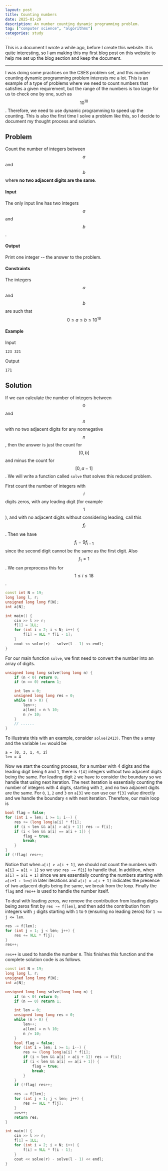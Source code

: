```yaml
---
layout: post
title: Counting numbers
date: 2025-01-29
description: An number counting dynamic programming problem.
tag: ["computer science", "algorithms"]
categories: study
---
```


This is a document I wrote a while ago, before I create this website. 
It is quite interesting, so I am making 
this my first blog post on this website to help me set up the blog section 
and keep the document.

---

I was doing some practices on the CSES problem set, and this number counting
dynamic programming problem interests me a lot. This is an example of a type 
of problems where we need to count numbers that satisfies a given requirement, 
but the range of the numbers is too large for us to check one by one, such as 
$$10^{18}$$. Therefore, we need to use dynamic programming to speed up the 
counting. This is also the first time I solve a problem like this, so I decide
to document my thought process and solution.

## Problem

Count the number of integers between $$a$$ and $$b$$ where **no two adjacent digits are the same**.

#### Input 

The only input line has two integers $$a$$ and $$b$$.

#### Output

Print one integer -- the answer to the problem.

#### Constraints

The integers $$a$$ and $$b$$ are such that $$0 \leq a \leq b \leq 10^{18}$$

#### Example

Input
```
123 321
```
Output
```
171
```

## Solution

If we can calculate the number of integers between $$0$$ and $$n$$ with no two adjacent digits for any nonnegative $$n$$, then the answer is just the count for $$[0, b]$$ and minus the count for $$[0, a - 1]$$. 
We will write a function called `solve` that solves this reduced problem.

First count the number of integers with $$i$$ digits zeros, with any leading digit (for example $$1$$), and with no adjacent digits without considering leading, call this $$f_i$$. Then we have $$f_i = 9 f_{i-1}$$ since the second digit cannot be the same as the first digit. Also $$f_1 = 1$$. We can preprocess this for $$1 \leq i \leq 18$$.

```c++
const int N = 19;
long long l, r;
unsigned long long f[N];
int a[N];

int main() {
    cin >> l >> r;
    f[1] = 1LL;
    for (int i = 2; i < N; i++) {
        f[i] = 9LL * f[i - 1];
    }
    cout << solve(r) - solve(l - 1) << endl;
}
```

For our main function `solve`, we first need to convert the number into an array of digits.

```c++
unsigned long long solve(long long n) {
    if (n < 0) return 0;
    if (n == 0) return 1;

    int len = 0;
    unsigned long long res = 0;
    while (n > 0) {
        len++;
        a[len] = n % 10;
        n /= 10;
    }
    // ......
}
```

To illustrate this with an example, consider `solve(2413)`. Then the `a` array and the variable `len` would be

```
a = [0, 3, 1, 4, 2]
len = 4
```

Now we start the counting process, for a number with 4 digits and the leading digit being `0` and `1`, there is `f[4]` integers without two adjacent digits being the same.
For leading digit `2` we have to consider the boundary so we handle that using next iteration. The next iteration is essentially counting the number of integers with 4 digits, starting with `2`, and no two adjacent digits are the same. For `0`, `1`, `2` and `3` on `a[3]` we can use our `f[3]` value directly and we handle the boundary `4` with next iteration. Therefore, our main loop is

```c++
bool flag = false;
for (int i = len; i >= 1; i--) {
    res += (long long)a[i] * f[i];
    if (i < len && a[i] > a[i + 1]) res -= f[i];
    if (i < len && a[i] == a[i + 1]) {
        flag = true;
        break;
    }
}
if (!flag) res++;
```

Notice that when `a[i] > a[i + 1]`, we should not count the numbers with `a[i] = a[i + 1]` so we use `res -= f[i]` to handle that. In addition, when `a[i] = a[i + 1]` since we are essentially counting the numbers starting with `a[i+1 : len]` in later iterations and `a[i] = a[i + 1]` indicates the presence of two adjacent digits being the same, we break from the loop. Finally the `flag` and `res++` is used to handle the number itself.

To deal with leading zeros, we remove the contribution from leading digits being zeros first by `res -= f[len]`, and then add the contribution from integers with `j` digits starting with `1` to `9` (ensuring no leading zeros) for `1 <= j <= len`.

```c++
res -= f[len];
for (int j = 1; j < len; j++) {
    res += 9LL * f[j];
}
res++;
```

`res++` is used to handle the number `0`. This finishes this function and the complete solution code is as follows.

```c++
const int N = 19;
long long l, r;
unsigned long long f[N];
int a[N];

unsigned long long solve(long long n) {
    if (n < 0) return 0;
    if (n == 0) return 1;

    int len = 0;
    unsigned long long res = 0;
    while (n > 0) {
        len++;
        a[len] = n % 10;
        n /= 10;
    }
    bool flag = false;
    for (int i = len; i >= 1; i--) {
        res += (long long)a[i] * f[i];
        if (i < len && a[i] > a[i + 1]) res -= f[i];
        if (i < len && a[i] == a[i + 1]) {
            flag = true;
            break;
        }
    }
    if (!flag) res++;

    res -= f[len];
    for (int j = 1; j < len; j++) {
        res += 9LL * f[j];
    }
    res++;
    return res;
}

int main() {
    cin >> l >> r;
    f[1] = 1LL;
    for (int i = 2; i < N; i++) {
        f[i] = 9LL * f[i - 1];
    }
    cout << solve(r) - solve(l - 1) << endl;
}
```